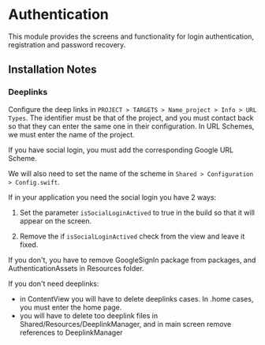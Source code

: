 #  Authentication

This module provides the screens and functionality for login authentication, registration and password recovery.

## Installation Notes

### Deeplinks

Configure the deep links in `PROJECT > TARGETS > Name_project > Info > URL Types`. The identifier must be that of the project, and you must contact back so that they can enter the same one in their configuration. In URL Schemes, we must enter the name of the project.

If you have social login, you must add the corresponding Google URL Scheme.

We will also need to set the name of the scheme in `Shared > Configuration > Config.swift`.


If in your application you need the social login you have 2 ways:

 1. Set the parameter `isSocialLoginActived` to true in the build so that it will appear on the screen.

 2. Remove the if `isSocialLoginActived` check from the view and leave it fixed.
 
If you don't, you have to remove GoogleSignIn package from packages, and AuthenticationAssets in Resources folder.


If you don't need deeplinks:
- in ContentView you will have to delete deeplinks cases. In .home cases, you must enter the home page.
- you will have to delete too deeplink files in Shared/Resources/DeeplinkManager, and in main screen remove references to DeeplinkManager
